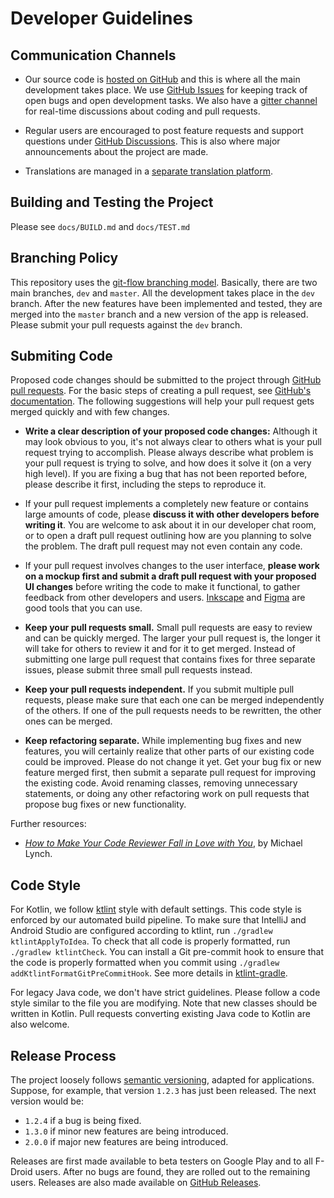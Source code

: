 # Developer Guidelines

## Communication Channels

* Our source code is [hosted on GitHub](https://github.com/iSoron/uhabits) and this is where all the main development takes place. We use [GitHub Issues](https://github.com/iSoron/uhabits/issues) for keeping track of open bugs and open development tasks. We also have a [gitter channel](https://gitter.im/loophabits/dev) for real-time discussions about coding and pull requests.

* Regular users are encouraged to post feature requests and support questions under [GitHub Discussions](https://github.com/iSoron/uhabits/discussions). This is also where major announcements about the project are made.

* Translations are managed in a [separate translation platform](https://translate.loophabits.org/).

## Building and Testing the Project

Please see `docs/BUILD.md` and `docs/TEST.md`

## Branching Policy

This repository uses the [git-flow branching model](https://nvie.com/posts/a-successful-git-branching-model/). Basically, there are two main branches, `dev` and `master`. All the development takes place in the `dev` branch. After the new features have been implemented and tested, they are merged into the `master` branch and a new version of the app is released. Please submit your pull requests against the `dev` branch.

## Submiting Code

Proposed code changes should be submitted to the project through [GitHub pull requests](https://github.com/iSoron/uhabits/pulls). For the basic steps of creating a pull request, see [GitHub's documentation](https://docs.github.com/en/free-pro-team@latest/github/collaborating-with-issues-and-pull-requests/creating-a-pull-request). The following suggestions will help your pull request gets merged quickly and with few changes. 

* **Write a clear description of your proposed code changes:** Although it may look obvious to you, it's not always clear to others what is your pull request trying to accomplish. Please always describe what problem is your pull request is trying to solve, and how does it solve it (on a very high level). If you are fixing a bug that has not been reported before, please describe it first, including the steps to reproduce it.

* If your pull request implements a completely new feature or contains large amounts of code, please **discuss it with other developers before writing it**. You are welcome to ask about it in our developer chat room, or to open a draft pull request outlining how are you planning to solve the problem. The draft pull request may not even contain any code.

* If your pull request involves changes to the user interface, **please work on a mockup first and submit a draft pull request with your proposed UI changes** before writing the code to make it functional, to gather feedback from other developers and users. [Inkscape](https://inkscape.org/) and [Figma](https://www.figma.com/) are good tools that you can use.

* **Keep your pull requests small.** Small pull requests are easy to review and can be quickly merged. The larger your pull request is, the longer it will take for others to review it and for it to get merged. Instead of submitting one large pull request that contains fixes for three separate issues, please submit three small pull requests instead.

* **Keep your pull requests independent.** If you submit multiple pull requests, please make sure that each one can be merged independently of the others. If one of the pull requests needs to be rewritten, the other ones can be merged.

* **Keep refactoring separate.** While implementing bug fixes and new features, you will certainly realize that other parts of our existing code could be improved. Please do not change it yet. Get your bug fix or new feature merged first, then submit a separate pull request for improving the existing code. Avoid renaming classes, removing unnecessary statements, or doing any other refactoring work on pull requests that propose bug fixes or new functionality.

Further resources:

* [*How to Make Your Code Reviewer Fall in Love with You*](https://mtlynch.io/code-review-love), by Michael Lynch.

## Code Style

For Kotlin, we follow [ktlint](https://ktlint.github.io/) style with default settings. This code style is enforced by our automated build pipeline. To make sure that IntelliJ and Android Studio are configured according to ktlint, run `./gradlew ktlintApplyToIdea`. To check that all code is properly formatted, run `./gradlew ktlintCheck`. You can install a Git pre-commit hook to ensure that the code is properly formatted when you commit using `./gradlew addKtlintFormatGitPreCommitHook`. See more details in [ktlint-gradle](https://github.com/jlleitschuh/ktlint-gradle).

For legacy Java code, we don't have strict guidelines. Please follow a code style similar to the file you are modifying. Note that new classes should be written in Kotlin. Pull requests converting existing Java code to Kotlin are also welcome.

## Release Process

The project loosely follows [semantic versioning](https://semver.org/), adapted for applications. Suppose, for example, that version `1.2.3` has just been released. The next version would be:
* `1.2.4` if a bug is being fixed.
* `1.3.0` if minor new features are being introduced.
* `2.0.0` if major new features are being introduced.

Releases are first made available to beta testers on Google Play and to all F-Droid users. After no bugs are found, they are rolled out to the remaining users. Releases are also made available on [GitHub Releases](https://github.com/iSoron/uhabits/releases).

